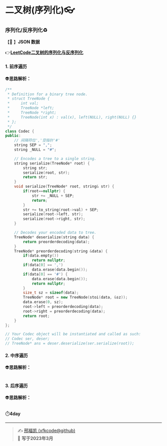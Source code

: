 # 二叉树(序列化):eyeglasses: 

### 序列化/反序列化:recycle: 

【:satellite: 】**JSON 数据** 

:point_right:[**LeetCode二叉树的序列化与反序列化**](https://leetcode.cn/problems/serialize-and-deserialize-binary-tree/)  

#### 1. 前序遍历

:alien:**思路解析：** 

```C++
/**
 * Definition for a binary tree node.
 * struct TreeNode {
 *     int val;
 *     TreeNode *left;
 *     TreeNode *right;
 *     TreeNode(int x) : val(x), left(NULL), right(NULL) {}
 * };
 */
class Codec {
public:
    // 间隔符位','空指针'#'
    string SEP = ",";
    string _NULL = "#";

    // Encodes a tree to a single string.
    string serialize(TreeNode* root) {
        string str;
        serialize(root, str);
        return str;
    }
    void serialize(TreeNode* root, string& str) {
        if(root==nullptr) {
            str += _NULL + SEP;
            return;
        }
        str += to_string(root->val) + SEP; 
        serialize(root->left, str);
        serialize(root->right, str);
    }

    // Decodes your encoded data to tree.
    TreeNode* deserialize(string data) {
        return preorderdecoding(data);
    }
    TreeNode* preorderdecoding(string &data) {
        if(data.empty())
            return nullptr;
        if(data[0] == ',') 
            data.erase(data.begin());
        if(data[0] == '#') {
            data.erase(data.begin());
            return nullptr;
        }
        size_t sz = sizeof(data);
        TreeNode* root = new TreeNode(stoi(data, &sz));
        data.erase(0, sz);
        root->left = preorderdecoding(data);
        root->right = preorderdecoding(data);
        return root;
    }
};

// Your Codec object will be instantiated and called as such:
// Codec ser, deser;
// TreeNode* ans = deser.deserialize(ser.serialize(root));
```



#### 2. 中序遍历

:alien:**思路解析：** 

```C++

```



#### 3. 后序遍历

:alien:**思路解析：** 

```C++
```



:stopwatch:**4day** 

---
> ✍️ [邢福凯 (xfkcode@github)](https://github.com/xfkcode)  
> 📅 **写于2023年3月** 